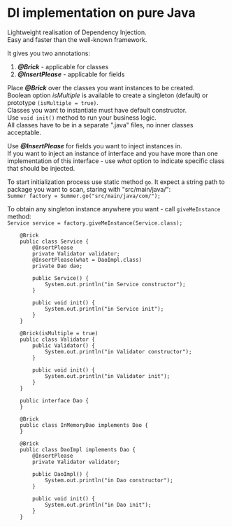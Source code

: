 # DI implementation on pure Java
Lightweight realisation of Dependency Injection.\
Easy and faster than the well-known framework.

It gives you two annotations:
1. _**@Brick**_ - applicable for classes
2. _**@InsertPlease**_ - applicable for fields

Place _**@Brick**_ over the classes you want instances to be created.\
Boolean option _isMultiple_ is available to create a singleton (default) or prototype `(isMultiple = true)`.\
Classes you want to instantiate must have default constructor.\
Use `void init()` method to run your business logic.\
All classes have to be in a separate ".java" files, no inner classes acceptable.

Use _**@InsertPlease**_ for fields you want to inject instances in.\
If you want to inject an instance of interface and you have more than one implementation
of this interface - use _what_ option to indicate specific class that should be injected.

To start initialization process use static method `go`. It expect a string path to package you want to scan,
staring with "src/main/java/":\
`Summer factory = Summer.go("src/main/java/com/");`

To obtain any singleton instance anywhere you want - call `giveMeInstance` method:\
`Service service = factory.giveMeInstance(Service.class);`

```
    @Brick
    public class Service {
        @InsertPlease
        private Validator validator;
        @InsertPlease(what = DaoImpl.class)
        private Dao dao;

        public Service() {
            System.out.println("in Service constructor");
        }

        public void init() {
            System.out.println("in Service init");
        }
    }

    @Brick(isMultiple = true)
    public class Validator {
        public Validator() {
            System.out.println("in Validator constructor");
        }

        public void init() {
            System.out.println("in Validator init");
        }
    }

    public interface Dao {
    }

    @Brick
    public class InMemoryDao implements Dao {
    }

    @Brick
    public class DaoImpl implements Dao {
        @InsertPlease
        private Validator validator;

        public DaoImpl() {
            System.out.println("in Dao constructor");
        }

        public void init() {
            System.out.println("in Dao init");
        }
    }
```
